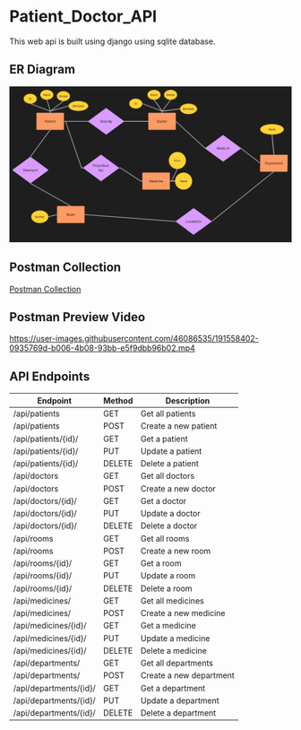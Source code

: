 # Patient_Doctor_API

This web api is built using django using sqlite database.

## ER Diagram

![ER Diagram](./ERModel.png)

## Postman Collection

[Postman Collection](./HospitalAPI.postman_collection.json)

## Postman Preview Video



https://user-images.githubusercontent.com/46086535/191558402-0935769d-b006-4b08-93bb-e5f9dbb96b02.mp4



## API Endpoints

| Endpoint | Method | Description |
| --- | --- | --- |
| /api/patients | GET | Get all patients |
| /api/patients | POST | Create a new patient |
| /api/patients/{id}/ | GET | Get a patient |
| /api/patients/{id}/ | PUT | Update a patient |
| /api/patients/{id}/ | DELETE | Delete a patient |
| /api/doctors | GET | Get all doctors |
| /api/doctors | POST | Create a new doctor |
| /api/doctors/{id}/ | GET | Get a doctor |
| /api/doctors/{id}/ | PUT | Update a doctor |
| /api/doctors/{id}/ | DELETE | Delete a doctor |
| /api/rooms | GET | Get all rooms |
| /api/rooms | POST | Create a new room |
| /api/rooms/{id}/ | GET | Get a room |
| /api/rooms/{id}/ | PUT | Update a room |
| /api/rooms/{id}/ | DELETE | Delete a room |
| /api/medicines/ | GET | Get all medicines |
| /api/medicines/ | POST | Create a new medicine |
| /api/medicines/{id}/ | GET | Get a medicine |
| /api/medicines/{id}/ | PUT | Update a medicine |
| /api/medicines/{id}/ | DELETE | Delete a medicine |
| /api/departments/ | GET | Get all departments |
| /api/departments/ | POST | Create a new department |
| /api/departments/{id}/ | GET | Get a department |
| /api/departments/{id}/ | PUT | Update a department |
| /api/departments/{id}/ | DELETE | Delete a department |

